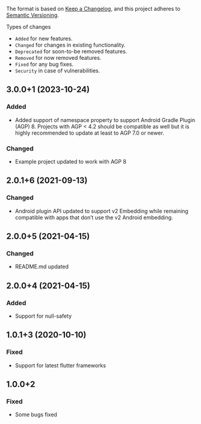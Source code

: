 The format is based on [Keep a Changelog](https://keepachangelog.com/en/1.0.0/),
and this project adheres to [Semantic Versioning](https://semver.org/spec/v2.0.0.html).

Types of changes
- `Added` for new features.
- `Changed` for changes in existing functionality.
- `Deprecated` for soon-to-be removed features.
- `Removed` for now removed features.
- `Fixed` for any bug fixes.
- `Security` in case of vulnerabilities.

## 3.0.0+1 (2023-10-24)
### Added
- Added support of namespace property to support Android Gradle Plugin (AGP) 8. Projects with AGP < 4.2 should be compatible as well but it is highly recommended to update at least to AGP 7.0 or newer.

### Changed
- Example project updated to work with AGP 8

## 2.0.1+6 (2021-09-13)
### Changed
- Android plugin API updated to support v2 Embedding while remaining compatible with apps that don’t use the v2 Android embedding.

## 2.0.0+5 (2021-04-15)
### Changed
- README.md updated

## 2.0.0+4 (2021-04-15)
### Added
- Support for null-safety

## 1.0.1+3 (2020-10-10)
### Fixed
- Support for latest flutter frameworks

## 1.0.0+2
### Fixed
- Some bugs fixed